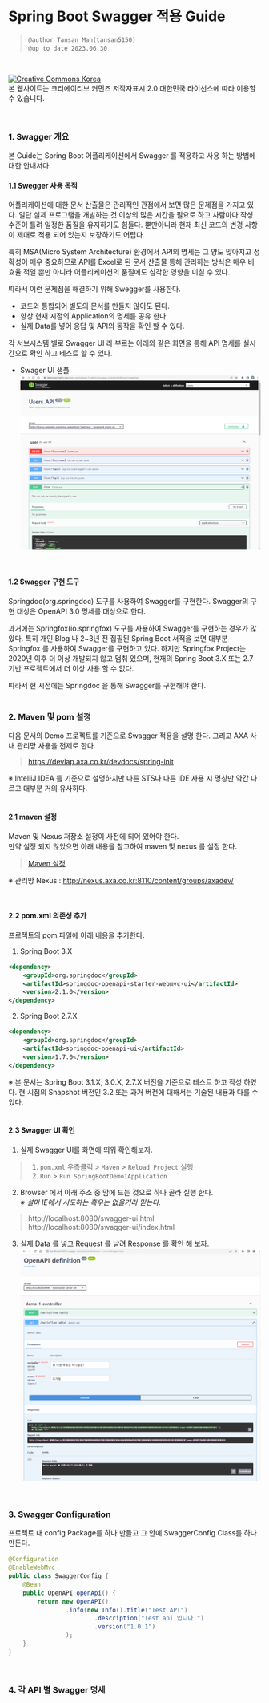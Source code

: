 Spring Boot Swagger 적용 Guide
===================  
  
  >  `@author Tansan Man(tansan5150)`    
  >  `@up to date 2023.06.30` 
    
<br>

[![Creative Commons Korea](https://ccl.cckorea.org/images/ico-cc.png)](https://creativecommons.org/licenses/by/2.0/kr/)  
본 웹사이트는 크리에이티브 커먼즈 저작자표시 2.0 대한민국 라이선스에 따라 이용할 수 있습니다.  

<br>

### 1. Swagger 개요
본 Guide는 Spring Boot  어플리케이션에서 Swagger 를 적용하고 사용 하는 방법에 대한 안내서다.  

#### 1.1 Swegger 사용 목적  
어플리케이션에 대한 문서 산출물은 관리적인 관점에서 보면 많은 문제점을 가지고 있다. 일단 실제 프로그램을 개발하는 것 이상의 많은 시간을 필요로 하고 사람마다 작성 수준이 틀려 일정한 품질을 유지하기도 힘들다. 뿐만아니라 현재 최신 코드의 변경 사항이 제대로 적용 되어 있는지 보장하기도 어렵다.  

특히 MSA(Micro System Architecture) 환경에서 API의 명세는 그 양도 많아지고 정확성이 매우 중요하므로 API를 Excel로 된 문서 산출물 통해 관리하는 방식은 매우 비효율 적일 뿐만 아니라 어플리케이션의 품질에도 심각한 영향을 미칠 수 있다.

따라서 이런 문제점을 해결하기 위해 Swegger를 사용한다.  

- 코드와 통합되어 별도의 문서를 만들지 않아도 된다.  
- 항상 현재 시점의 Application의 명세를 공유 한다.   
- 실제 Data를 넣어 응답 및 API의 동작을 확인 할 수 있다.   

각 서브시스템 별로 Swagger UI 라 부르는 아래와 같은 화면을 통해 API 명세를 실시간으로 확인 하고 테스트 할 수 있다.    

- Swager UI 샘플  
![Springdoc Demo](./images/springdoc-demo.png)  
<br>

#### 1.2 Swagger 구현 도구
Springdoc(org.springdoc) 도구를 사용하여 Swagger를 구현한다. Swagger의 구현 대상은 OpenAPI 3.0 명세를 대상으로 한다.     

과거에는 Springfox(io.springfox) 도구를 사용하여 Swagger를 구현하는 경우가 많았다. 특히 개인 Blog 나 2~3년 전 집필된 Spring Boot 서적을 보면 대부분 Springfox 를 사용하여 Swagger를 구현하고 있다. 하지만 Springfox Project는 2020년 이후 더 이상 개발되지 않고 멈춰 있으며, 현재의 Spring Boot 3.X 또는 2.7 기반 프로젝트에서 더 이상 사용 할 수 없다.  

따라서 현 시점에는 Springdoc 을 통해 Swagger를 구현해야 한다.   
<br>

### 2. Maven 및 pom 설정
다음 문서의 Demo 프로젝트를 기준으로 Swagger 적용을 설명 한다. 그리고 AXA 사내 관리망 사용을 전제로 한다.    
> https://devlap.axa.co.kr/devdocs/spring-init  

※ IntelliJ IDEA 를 기준으로 설명하지만 다른 STS나 다른 IDE 사용 시 명칭만 약간 다르고 대부분 거의 유사하다.   
<br>

#### 2.1 maven 설정
Maven 및 Nexus 저장소 설정이 사전에 되어 있어야 한다.   
만약 설정 되지 않았으면 아래 내용을 참고하여 maven 및 nexus 를 설정 한다.  
> [Maven 설정](https://devlap.axa.co.kr/devdocs/spring-init/#21-maven)  

※ 관리망 Nexus : http://nexus.axa.co.kr:8110/content/groups/axadev/

<br>

#### 2.2 pom.xml 의존성 추가
프로젝트의  pom 파일에 아래 내용을 추가한다.  

1. Spring Boot 3.X
```xml
<dependency>
    <groupId>org.springdoc</groupId>
    <artifactId>springdoc-openapi-starter-webmvc-ui</artifactId>
    <version>2.1.0</version>
</dependency>
```
2. Spring Boot 2.7.X
```xml
<dependency>
    <groupId>org.springdoc</groupId>
    <artifactId>springdoc-openapi-ui</artifactId>
    <version>1.7.0</version>
</dependency>
```

※ 본 문서는 Spring Boot 3.1.X, 3.0.X, 2.7.X 버전을 기준으로 테스트 하고 작성 하였다. 현 시점의  Snapshot 버전인 3.2 또는 과거 버전에 대해서는 기술된 내용과 다를 수 있다.  
<br>

#### 2.3 Swagger UI 확인
1. 실제 Swagger UI를 화면에 띄워 확인해보자.    
 > 1.  `pom.xml` 우측클릭 > `Maven` > `Reload Project`  실행
 > 2. `Run` > `Run SpringBootDemo1Application`     

2. Browser 에서 아래 주소 중 맘에 드는 것으로 하나 골라 실행 한다.  
*※ 설마 IE에서 시도하는 흑우는 없을거라 믿는다.*   
> http://localhost:8080/swagger-ui.html  
> http://localhost:8080/swagger-ui/index.html  

3. 실제 Data 를 넣고 Request 를 날려 Response 를 확인 해 보자.  
![Swagger UI](./images/swagger-ui.png)

<br>

### 3. Swagger Configuration

프로젝트 내 config Package를 하나 만들고 그 안에 SwaggerConfig Class를 하나 만든다.  

```java
@Configuration
@EnableWebMvc
public class SwaggerConfig {
    @Bean
    public OpenAPI openApi() {
        return new OpenAPI()
                .info(new Info().title("Test API")
                        .description("Test api 입니다.")
                        .version("1.0.1")
                );
    }
}
```


<br>

### 4. 각 API 별 Swagger 명세

